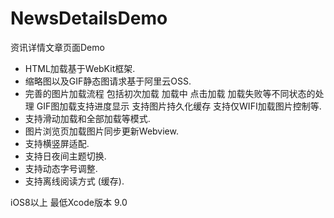 # NewsDetailsDemo
资讯详情文章页面Demo

- HTML加载基于WebKit框架.
- 缩略图以及GIF静态图请求基于阿里云OSS.
- 完善的图片加载流程 包括初次加载 加载中 点击加载 加载失败等不同状态的处理 GIF图加载支持进度显示 支持图片持久化缓存 支持仅WIFI加载图片控制等.
- 支持滑动加载和全部加载等模式.
- 图片浏览页加载图片同步更新Webview.
- 支持横竖屏适配.
- 支持日夜间主题切换.
- 支持动态字号调整.
- 支持离线阅读方式 (缓存).

iOS8以上 最低Xcode版本 9.0
